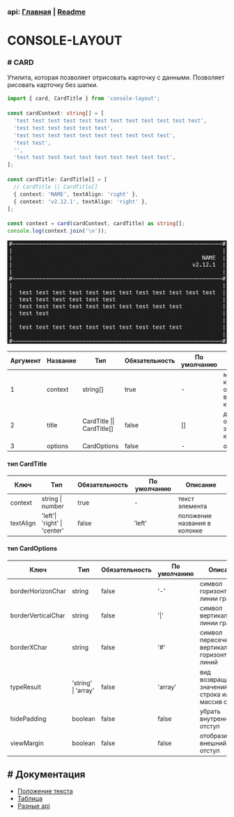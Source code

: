 ### api: [Главная](./../../README.md) | [Readme](./../README-RU.md)

# CONSOLE-LAYOUT

### # CARD

Утилита, которая позволяет отрисовать карточку с данными. Позволяет рисовать карточку без шапки.

```ts
import { card, CardTitle } from 'console-layout';

const cardContext: string[] = [
  'test test test test test test test test test test test test',
  'test test test test test test',
  'test test test test test test test test test test',
  'test test',
  '',
  'test test test test test test test test test test',
];

const cardTitle: CardTitle[] = [
  // CardTitle || CardTitle[]
  { context: 'NAME', textAlign: 'right' },
  { context: 'v2.12.1', textAlign: 'right' },
];

const context = card(cardContext, cardTitle) as string[];
console.log(context.join('\n'));
```

![demo.png](./../assets/DEMO_CARD.png)

| Аргумент | Название | Тип                        | Обязательность | По умолчанию | Описание                                                   |
| -------- | -------- | -------------------------- | -------------- | ------------ | ---------------------------------------------------------- |
| 1        | context  | string[]                   | true           | -            | массив строк, которые будет отрисовываться внутри карточки |
| 2        | title    | CardTitle \|\| CardTitle[] | false          | []           | данные для отрисовки заголовка карточки                    |
| 3        | options  | CardOptions                | false          | -            | опции карточки                                             |

#### тип **CardTitle**

| Ключ      | Tип                          | Обязательность | По умолчанию | Описание                     |
| --------- | ---------------------------- | -------------- | ------------ | ---------------------------- |
| context   | string \| number             | true           | -            | текст элемента               |
| textAlign | 'left'\| 'right' \| 'center' | false          | 'left'       | положение названия в колонке |

#### тип **CardOptions**

| Ключ               | Tип                 | Обязательность | По умолчанию | Описание                                               |
| ------------------ | ------------------- | -------------- | ------------ | ------------------------------------------------------ |
| borderHorizonChar  | string              | false          | '-'          | символ горизонтальной линии границы                    |
| borderVerticalChar | string              | false          | '\|'         | символ вертикальной линии границы                      |
| borderXChar        | string              | false          | '#'          | символ пересечения вертикальной и горизонтальной линий |
| typeResult         | 'string' \| 'array' | false          | 'array'      | вид возвращаемого значения: строка или массив строк    |
| hidePadding        | boolean             | false          | false        | убрать внутренний отступ                               |
| viewMargin         | boolean             | false          | false        | отобразить внешний отступ                              |

## # Документация

- [Положение текста](./TEXT-ALIGN-RU.md)
- [Таблица](./TABLE-RU.md)
- [Разные api](./OTHER-RU.md)
